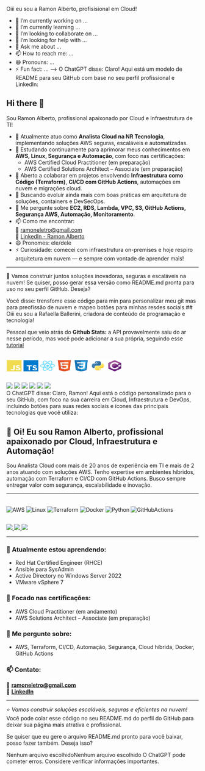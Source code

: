 
Oiii eu sou a Ramon Alberto, profisisional em Cloud!
- 🔭 I’m currently working on ...
- 🌱 I’m currently learning ...
- 👯 I’m looking to collaborate on ...
- 🤔 I’m looking for help with ...
- 💬 Ask me about ...
- 📫 How to reach me: ...
- 😄 Pronouns: ...
- ⚡ Fun fact: ...
-->
O ChatGPT disse:
Claro! Aqui está um modelo de README para seu GitHub com base no seu perfil profissional e LinkedIn:

## Hi there 👋

Sou Ramon Alberto, profissional apaixonado por Cloud e Infraestrutura de TI!

- 🔭 Atualmente atuo como **Analista Cloud na NR Tecnologia**, implementando soluções AWS seguras, escaláveis e automatizadas.
- 🌱 Estudando continuamente para aprimorar meus conhecimentos em **AWS, Linux, Segurança e Automação**, com foco nas certificações:
  - AWS Certified Cloud Practitioner (em preparação)
  - AWS Certified Solutions Architect – Associate (em preparação)
- 👯 Aberto a colaborar em projetos envolvendo **Infraestrutura como Código (Terraform)**, **CI/CD com GitHub Actions**, automações em nuvem e migrações cloud.
- 🤔 Buscando evoluir ainda mais com boas práticas em arquitetura de soluções, containers e DevSecOps.
- 💬 Me pergunte sobre **EC2, RDS, Lambda, VPC, S3, GitHub Actions, Segurança AWS, Automação, Monitoramento**.
- 📫 Como me encontrar:  
  📧 ramoneletro@gmail.com  
  🔗 [LinkedIn - Ramon Alberto](https://www.linkedin.com/in/ramon-cloud2/)
- 😄 Pronomes: ele/dele
- ⚡ Curiosidade: comecei com infraestrutura on-premises e hoje respiro arquitetura em nuvem — e sempre com vontade de aprender mais!

---

🚀 Vamos construir juntos soluções inovadoras, seguras e escaláveis na nuvem!
Se quiser, posso gerar essa versão como README.md pronta para uso no seu perfil GitHub. Deseja?

Você disse:
trensfome esse código para min para personalizar meu git mas para preofissão de nuvem e mapeo botões para minhas resdes sociais ## Oiii eu sou a Rafaella Ballerini, criadora de conteúdo de programação e tecnologia!

Pessoal que veio atrás do **Github Stats:** a API provavelmente saiu do ar nesse período,
mas você pode adicionar a sua própria, seguindo esse [tutorial](https://github.com/anuraghazra/github-readme-stats/blob/master/readme.md#deploy-on-your-own-vercel-instance)

<div style="display: inline_block"><br>
  <img align="center" alt="Rafa-Js" height="30" width="40" src="https://raw.githubusercontent.com/devicons/devicon/master/icons/javascript/javascript-plain.svg">
  <img align="center" alt="Rafa-Ts" height="30" width="40" src="https://raw.githubusercontent.com/devicons/devicon/master/icons/typescript/typescript-plain.svg">
  <img align="center" alt="Rafa-React" height="30" width="40" src="https://raw.githubusercontent.com/devicons/devicon/master/icons/react/react-original.svg">
  <img align="center" alt="Rafa-HTML" height="30" width="40" src="https://raw.githubusercontent.com/devicons/devicon/master/icons/html5/html5-original.svg">
  <img align="center" alt="Rafa-CSS" height="30" width="40" src="https://raw.githubusercontent.com/devicons/devicon/master/icons/css3/css3-original.svg">
  <img align="center" alt="Rafa-Python" height="30" width="40" src="https://raw.githubusercontent.com/devicons/devicon/master/icons/python/python-original.svg">
  <img align="center" alt="Rafa-Csharp" height="30" width="40" src="https://raw.githubusercontent.com/devicons/devicon/master/icons/csharp/csharp-original.svg">
</div>
  
  ##
 
<div> 
  <a href="https://www.youtube.com/channel/UC_-uuuZbY0AAt9CViNzvc-Q" target="_blank"><img src="https://img.shields.io/badge/YouTube-FF0000?style=for-the-badge&logo=youtube&logoColor=white" target="_blank"></a>
  <a href="https://instagram.com/rafaballerini" target="_blank"><img src="https://img.shields.io/badge/-Instagram-%23E4405F?style=for-the-badge&logo=instagram&logoColor=white" target="_blank"></a>
 	<a href="https://www.twitch.tv/rafaballerinii" target="_blank"><img src="https://img.shields.io/badge/Twitch-9146FF?style=for-the-badge&logo=twitch&logoColor=white" target="_blank"></a>
 <a href="https://discord.gg/wagxzStdcR" target="_blank"><img src="https://img.shields.io/badge/Discord-7289DA?style=for-the-badge&logo=discord&logoColor=white" target="_blank"></a> 
  <a href = "mailto:contatorafaballerini@gmail.com"><img src="https://img.shields.io/badge/-Gmail-%23333?style=for-the-badge&logo=gmail&logoColor=white" target="_blank"></a>
  <a href="https://www.linkedin.com/in/rafaella-ballerini-45875016a" target="_blank"><img src="https://img.shields.io/badge/-LinkedIn-%230077B5?style=for-the-badge&logo=linkedin&logoColor=white" target="_blank"></a> 
  
</div>
O ChatGPT disse:
Claro, Ramon! Aqui está o código personalizado para o seu GitHub, com foco na sua carreira em Cloud, Infraestrutura e DevOps, incluindo botões para suas redes sociais e ícones das principais tecnologias que você utiliza:

## 👋 Oi! Eu sou Ramon Alberto, profissional apaixonado por Cloud, Infraestrutura e Automação!

Sou Analista Cloud com mais de 20 anos de experiência em TI e mais de 2 anos atuando com soluções AWS. Tenho expertise em ambientes híbridos, automação com Terraform e CI/CD com GitHub Actions. Busco sempre entregar valor com segurança, escalabilidade e inovação.

---

<div style="display: inline_block"><br>
  <img align="center" alt="AWS" height="30" width="40" src="https://cdn.jsdelivr.net/gh/devicons/devicon/icons/amazonwebservices/amazonwebservices-original.svg" />
  <img align="center" alt="Linux" height="30" width="40" src="https://cdn.jsdelivr.net/gh/devicons/devicon/icons/linux/linux-original.svg" />
  <img align="center" alt="Terraform" height="30" width="40" src="https://cdn.jsdelivr.net/gh/devicons/devicon/icons/terraform/terraform-original.svg" />
  <img align="center" alt="Docker" height="30" width="40" src="https://cdn.jsdelivr.net/gh/devicons/devicon/icons/docker/docker-original.svg" />
  <img align="center" alt="Python" height="30" width="40" src="https://cdn.jsdelivr.net/gh/devicons/devicon/icons/python/python-original.svg" />
  <img align="center" alt="GitHubActions" height="30" width="40" src="https://cdn.jsdelivr.net/gh/devicons/devicon/icons/github/github-original.svg" />
</div>

##

<div> 
  <a href="https://www.linkedin.com/in/ramon-cloud2/" target="_blank">
    <img src="https://img.shields.io/badge/-LinkedIn-%230077B5?style=for-the-badge&logo=linkedin&logoColor=white" target="_blank">
  </a>
  <a href="mailto:ramoneletro@gmail.com" target="_blank">
    <img src="https://img.shields.io/badge/-Gmail-%23333?style=for-the-badge&logo=gmail&logoColor=white" target="_blank">
  </a>
  <a href="https://github.com/ramon-cloud2" target="_blank">
    <img src="https://img.shields.io/badge/-GitHub-%23121011?style=for-the-badge&logo=github&logoColor=white" target="_blank">
  </a>
</div>

---

### 🌱 Atualmente estou aprendendo:
- Red Hat Certified Engineer (RHCE)
- Ansible para SysAdmin
- Active Directory no Windows Server 2022
- VMware vSphere 7

### 🎯 Focado nas certificações:
- AWS Cloud Practitioner (em andamento)  
- AWS Solutions Architect – Associate (em preparação)

### 💬 Me pergunte sobre:
- AWS, Terraform, CI/CD, Automação, Segurança, Cloud híbrida, Docker, GitHub Actions

### 📫 Contato:
📧 **ramoneletro@gmail.com**  
🔗 **[LinkedIn](https://www.linkedin.com/in/ramon-cloud2/)**

---

⭐ *Vamos construir soluções escaláveis, seguras e eficientes na nuvem!*
Você pode colar esse código no seu README.md do perfil do GitHub para deixar sua página mais atrativa e profissional.

Se quiser que eu gere o arquivo README.md pronto para você baixar, posso fazer também. Deseja isso?




Nenhum arquivo escolhidoNenhum arquivo escolhido
O ChatGPT pode cometer erros. Considere verificar informações importantes.
